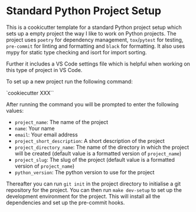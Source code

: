 # Standard Python Project Setup

This is a cookicutter template for a standard Python project setup which sets up a empty project the way I like to work on Python projects. The project uses `poetry` for dependency management, `tox`/`pytest` for testing, `pre-commit` for linting and formatting and `black` for formatting. It also uses mypy for static type checking and isort for import sorting.

Further it includes a VS Code settings file which is helpful when working on this type of project in VS Code.

To set up a new project run the following command:

`cookiecutter XXX``

After running the command you will be prompted to enter the following values:

- `project_name`: The name of the project
- `name`: Your name
- `email`: Your email address
- `project_short_description`: A short description of the project
- `project_directory_name`: The name of the directory in which the project will be created (default value is a formatted version of `project_name`)
- `project_slug`: The slug of the project (default value is a formatted version of `project_name`)
- `python_version`: The python version to use for the project


Thereafter you can run `git init` in the project directory to initialise a git repository for the project. You can then run `make dev-setup` to set up the development environment for the project. This will install all the dependencies and set up the pre-commit hooks.
